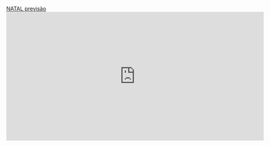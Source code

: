 <!DOCTYPE html>
<html>
<body>

<br>
<a class="weatherwidget-io" href="https://forecast7.com/pt/n5d78n35d20/natal/" data-label_1="NATAL" data-label_2="previsão" data-font="Roboto" data-icons="Climacons Animated" data-theme="original" >NATAL previsão</a>
<script>
!function(d,s,id){var js,fjs=d.getElementsByTagName(s)[0];if(!d.getElementById(id)){js=d.createElement(s);js.id=id;js.src='https://weatherwidget.io/js/widget.min.js';fjs.parentNode.insertBefore(js,fjs);}}(document,'script','weatherwidget-io-js');
</script>
 <iframe frameBorder='0' scrolling='no' width='680' height='340' src='https://api.stockdio.com/visualization/financial/charts/v1/historicalpricesboard?app-key=&indicators=SimpleMovingAverage(30);&stockExchange=Bovespa&symbols=PETR4;PETR3&dividends=true&splits=true&allowPeriodChange=false&showUserMenu=false&tooltipsStyle=None&showCurrency=true&showHeader=false&allowSort=false&culture=Portuguese-Brasil&motif=Blinds&palette=Aurora&showBorderAndTitle=false&title=PETROBRAS&width=680px&height=340&showLogo=No'></iframe>  
   
</body>
</html>
